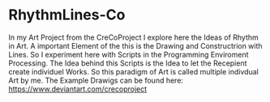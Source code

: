 # RhythmLines-Co

In my Art Project from the CreCoProject
I explore here the Ideas of Rhythm in
Art. A important Element of the this is
the Drawing and Constructrion with Lines.
So I experiment here with Scripts in the
Programming Enviroment Processing. The Idea
behind this Scripts is the Idea to let the
Recepient create individuel Works. So this
paradigm of Art is called multiple indivdual
Art by me. The Example Drawigs can be found here:
https://www.deviantart.com/crecoproject
